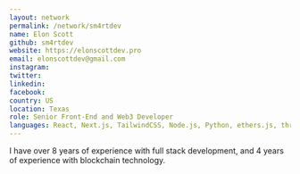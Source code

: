 ```yaml
---
layout: network
permalink: /network/sm4rtdev
name: Elon Scott
github: sm4rtdev
website: https://elonscottdev.pro
email: elonscottdev@gmail.com
instagram: 
twitter: 
linkedin: 
facebook: 
country: US
location: Texas
role: Senior Front-End and Web3 Developer
languages: React, Next.js, TailwindCSS, Node.js, Python, ethers.js, three.js
---
```


I have over 8 years of experience with full stack development, and 4 years of experience with blockchain technology.
